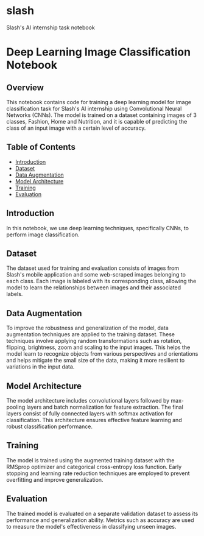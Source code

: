 # slash
Slash's AI internship task notebook

# Deep Learning Image Classification Notebook

## Overview

This notebook contains code for training a deep learning model for image classification task for Slash's AI internship using Convolutional Neural Networks (CNNs). The model is trained on a dataset containing images of 3 classes, Fashion, Home and Nutrition, and it is capable of predicting the class of an input image with a certain level of accuracy.

## Table of Contents

- [Introduction](#introduction)
- [Dataset](#dataset)
- [Data Augmentation](#data-augmentation)
- [Model Architecture](#model-architecture)
- [Training](#training)
- [Evaluation](#evaluation)


## Introduction

In this notebook, we use deep learning techniques, specifically CNNs, to perform image classification.

## Dataset

The dataset used for training and evaluation consists of images from Slash's mobile application and some web-scraped images belonging to each class. Each image is labeled with its corresponding class, allowing the model to learn the relationships between images and their associated labels.

## Data Augmentation

To improve the robustness and generalization of the model, data augmentation techniques are applied to the training dataset. These techniques involve applying random transformations such as rotation, flipping, brightness, zoom and scaling to the input images. This helps the model learn to recognize objects from various perspectives and orientations and helps mitigate the small size of the data, making it more resilient to variations in the input data.

## Model Architecture

The model architecture includes convolutional layers followed by max-pooling layers and batch normalization for feature extraction. The final layers consist of fully connected layers with softmax activation for classification. This architecture ensures effective feature learning and robust classification performance.

## Training

The model is trained using the augmented training dataset with the RMSprop optimizer and categorical cross-entropy loss function. Early stopping and learning rate reduction techniques are employed to prevent overfitting and improve generalization.

## Evaluation

The trained model is evaluated on a separate validation dataset to assess its performance and generalization ability. Metrics such as accuracy are used to measure the model's effectiveness in classifying unseen images.
